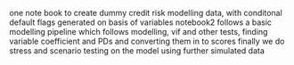 one note book to create dummy credit risk modelling data, with conditonal default flags generated on basis of variables
notebook2 follows a basic modelling pipeline which follows modelling, vif and other tests, finding variable coefficient and PDs and converting them in to scores
finally we do stress and scenario testing on the model using further simulated data
